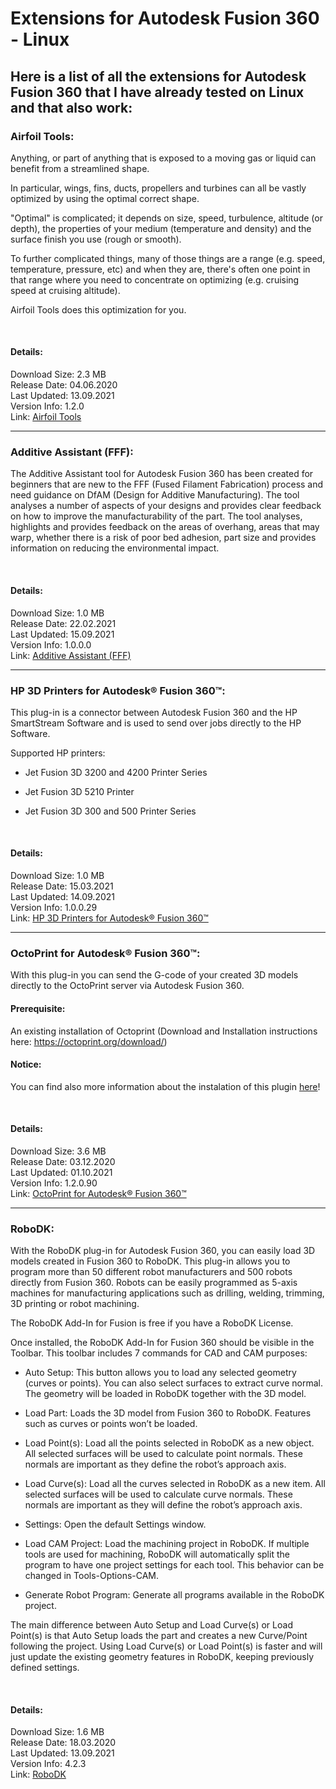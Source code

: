 # Extensions for Autodesk Fusion 360 - Linux

## Here is a list of all the extensions for Autodesk Fusion 360 that I have already tested on Linux and that also work:

### Airfoil Tools: 

Anything, or part of anything that is exposed to a moving gas or liquid can benefit from a streamlined shape. 

In particular, wings, fins, ducts, propellers and turbines can all be vastly optimized by using the optimal correct shape. 

"Optimal" is complicated; it depends on size, speed, turbulence, altitude (or depth), the properties of your medium (temperature and density) and the surface finish you use (rough or smooth). 

To further complicated things, many of those things are a range (e.g. speed, temperature, pressure, etc) and when they are, there's often one point in that range where you need to concentrate on optimizing (e.g. cruising speed at cruising altitude). 

Airfoil Tools does this optimization for you.

<br>

#### Details:

Download Size: 2.3 MB
<br>
Release Date: 04.06.2020
<br>
Last Updated: 13.09.2021
<br>
Version Info: 1.2.0
<br>
Link: [Airfoil Tools](https://apps.autodesk.com/FUSION/en/Detail/Index?id=5447707798035545266&appLang=en&os=Win64)

---

### Additive Assistant (FFF):

The Additive Assistant tool for  Autodesk Fusion 360 has been created for beginners that are new to the FFF (Fused Filament Fabrication) process and need guidance on DfAM (Design for Additive Manufacturing). The tool analyses a number of aspects of your designs and provides clear feedback on how to improve the manufacturability of the part. The tool analyses, highlights and provides feedback on the areas of overhang, areas that may warp, whether there is a risk of poor bed adhesion, part size and provides information on reducing the environmental impact.

<br>

#### Details:

Download Size: 1.0 MB
<br>
Release Date: 22.02.2021
<br>
Last Updated: 15.09.2021
<br>
Version Info: 1.0.0.0
<br>
Link: [Additive Assistant (FFF)](https://apps.autodesk.com/FUSION/en/Detail/Index?id=9068625559069345798&appLang=en&os=Win64)

---

### HP 3D Printers for Autodesk® Fusion 360™:

This plug-in is a connector between Autodesk Fusion 360 and the HP SmartStream Software and is used to send over jobs directly to the HP Software.

Supported HP printers:

- Jet Fusion 3D 3200 and 4200 Printer Series

- Jet Fusion 3D 5210 Printer

- Jet Fusion 3D 300 and 500 Printer Series

<br>

#### Details:

Download Size: 1.0 MB
<br>
Release Date: 15.03.2021
<br>
Last Updated: 14.09.2021
<br>
Version Info: 1.0.0.29
<br>
Link: [HP 3D Printers for Autodesk® Fusion 360™](https://apps.autodesk.com/FUSION/en/Detail/Index?id=5739757793764591673&appLang=en&os=Win64)

---

### OctoPrint for Autodesk® Fusion 360™:

With this plug-in you can send the G-code of your created 3D models directly to the OctoPrint server via Autodesk Fusion 360.

#### Prerequisite:

An existing installation of Octoprint (Download and Installation instructions here: https://octoprint.org/download/)


#### Notice:

You can find also more information about the instalation of this plugin [here](https://github.com/cryinkfly/Fusion-360---Linux-Wine-Version-/tree/main/files/docs/extensions/OctoPrint%20for%20Autodesk%C2%AE%20Fusion%20360%E2%84%A2)!

<br>

#### Details:

Download Size: 3.6 MB
<br>
Release Date: 03.12.2020
<br>
Last Updated: 01.10.2021
<br>
Version Info: 1.2.0.90
<br>
Link: [OctoPrint for Autodesk® Fusion 360™](https://apps.autodesk.com/FUSION/en/Detail/Index?id=5679198834514673847&appLang=en&os=Mac)

---


### RoboDK:



With the RoboDK plug-in for Autodesk Fusion 360, you can easily load 3D models created in Fusion 360 to RoboDK. This plug-in allows you to program more than 50 different robot manufacturers and 500 robots directly from Fusion 360. Robots can be easily programmed as 5-axis machines for manufacturing applications such as drilling, welding, trimming, 3D printing or robot machining.

The RoboDK Add-In for Fusion is free if you have a RoboDK License.

Once installed, the RoboDK Add-In for Fusion 360 should be visible in the Toolbar. This toolbar includes 7 commands for CAD and CAM purposes:
 
- Auto Setup: This button allows you to load any selected geometry (curves or points). You can also select surfaces to extract curve normal. The geometry will be loaded in RoboDK together with the 3D model.

- Load Part: Loads the 3D model from Fusion 360 to RoboDK. Features such as curves or points won’t be loaded.

- Load Point(s): Load all the points selected in RoboDK as a new object. All selected surfaces will be used to calculate point normals. These normals are important as they define the robot’s approach axis.

- Load Curve(s): Load all the curves selected in RoboDK as a new item. All selected surfaces will be used to calculate curve normals. These normals are important as they will define the robot’s approach axis. 

- Settings: Open the default Settings window.

- Load CAM Project: Load the machining project in RoboDK. If multiple tools are used for machining, RoboDK will automatically split the program to have one project settings for each tool. This behavior can be changed in Tools-Options-CAM.

- Generate Robot Program: Generate all programs available in the RoboDK project. 

The main difference between Auto Setup and Load Curve(s) or Load Point(s) is that Auto Setup loads the part and creates a new Curve/Point following the project. Using Load Curve(s) or Load Point(s) is faster and will just update the existing geometry features in RoboDK, keeping previously defined settings.


<br>

#### Details:

Download Size: 1.6 MB
<br>
Release Date: 18.03.2020
<br>
Last Updated: 13.09.2021
<br>
Version Info: 4.2.3
<br>
Link: [RoboDK](https://apps.autodesk.com/FUSION/en/Detail/Index?id=6894286262130884430&appLang=en&os=Win64)

